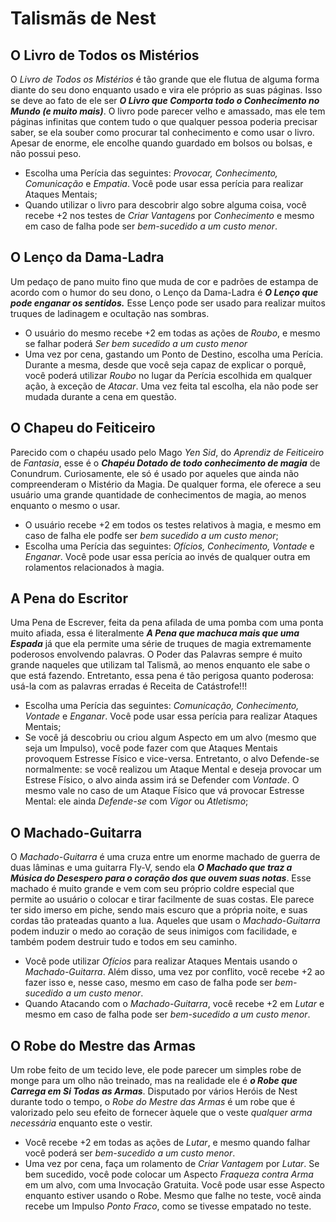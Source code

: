 # Talismãs de Nest

## O Livro de Todos os Mistérios

O _Livro de Todos os Mistérios_ é tão  grande que ele flutua de alguma forma diante do seu dono enquanto usado e vira ele próprio as suas páginas. Isso se deve ao fato de ele ser _**O Livro que Comporta todo o Conhecimento no Mundo (e muito mais)**_. O livro pode parecer velho e amassado, mas ele tem páginas infinitas que contem tudo o que qualquer pessoa poderia precisar saber, se ela souber como procurar tal conhecimento e como usar o livro. Apesar de enorme, ele encolhe quando guardado em bolsos ou bolsas, e não possui peso.

+  Escolha uma Perícia das seguintes: _Provocar, Conhecimento, Comunicação_ e _Empatia_. Você pode usar essa perícia para realizar Ataques Mentais;
+  Quando utilizar o livro para descobrir algo sobre alguma coisa, você recebe +2 nos testes de _Criar Vantagens_ por _Conhecimento_ e mesmo em caso de falha pode ser _bem-sucedido a um custo menor_.

## O Lenço da Dama-Ladra

Um pedaço de pano muito fino que muda de cor e padrões de estampa de acordo com o humor do seu dono, o Lenço da Dama-Ladra é **_O Lenço que pode enganar os sentidos._** Esse Lenço pode ser usado para realizar muitos truques de ladinagem e ocultação nas sombras.

+  O usuário do mesmo recebe +2 em todas as ações de _Roubo_, e mesmo se falhar poderá _Ser bem sucedido a um custo menor_
+  Uma vez por cena, gastando um Ponto de Destino, escolha uma Perícia. Durante a mesma, desde que você seja capaz de explicar o porquê, você poderá utilizar _Roubo_ no lugar da Perícia escolhida em qualquer ação, à exceção de _Atacar_. Uma vez feita tal escolha, ela não pode ser mudada durante a cena em questão.

## O Chapeu do Feiticeiro

Parecido com o chapéu usado pelo Mago _Yen Sid_, do _Aprendiz de Feiticeiro_ de _Fantasia_, esse é o **_Chapéu Dotado de todo conhecimento de magia_** de Conundrum. Curiosamente, ele só é usado por aqueles que ainda não compreenderam o Mistério da Magia. De qualquer forma, ele oferece a seu usuário uma grande quantidade de conhecimentos de magia, ao menos enquanto o mesmo o usar.

+  O usuário recebe +2 em todos os testes relativos à magia, e mesmo em caso de falha ele podfe ser _bem sucedido a um custo menor_;
+  Escolha uma Perícia das seguintes: _Ofícios, Conhecimento, Vontade_ e _Enganar_. Você pode usar essa perícia ao invés de qualquer outra em rolamentos relacionados à magia.

## A Pena do Escritor

Uma Pena de Escrever, feita da pena afilada de uma pomba com uma ponta muito afiada, essa é literalmente **_A Pena que machuca mais que uma Espada_** já que ela permite uma série de truques de magia extremamente poderosos envolvendo palavras. O Poder das Palavras sempre é muito grande naqueles que utilizam tal Talismã, ao menos enquanto ele sabe o que está fazendo. Entretanto, essa pena é tão perigosa quanto poderosa: usá-la com as palavras erradas é Receita de Catástrofe!!!


+  Escolha uma Perícia das seguintes: _Comunicação, Conhecimento, Vontade_ e _Enganar_. Você pode usar essa perícia para realizar Ataques Mentais;
+  Se você já descobriu ou criou algum Aspecto em um alvo (mesmo que seja um Impulso), você pode fazer com que Ataques Mentais provoquem Estresse Físico e vice-versa. Entretanto, o alvo Defende-se normalmente: se você realizou um Ataque Mental e deseja provocar um Estrese Físico, o alvo ainda assim irá se Defender com _Vontade_. O mesmo vale no caso de um Ataque Físico que vá provocar Estresse Mental: ele ainda _Defende-se_ com _Vigor_ ou _Atletismo_;


## O Machado-Guitarra

O _Machado-Guitarra_ é uma cruza entre um enorme machado de guerra de duas lâminas e uma guitarra Fly-V, sendo ela _**O Machado que traz a Música do Desespero para o coração dos que ouvem suas notas**_. Esse machado é muito grande e vem com seu próprio coldre especial que permite ao usuário o colocar e tirar facilmente de suas costas. Ele parece ter sido imerso em piche, sendo mais escuro que a própria noite, e suas cordas tão prateadas quanto a lua. Aqueles que usam o _Machado-Guitarra_ podem induzir o medo ao coração de seus inimigos com facilidade, e também podem destruir tudo e todos em seu caminho.


+  Você pode utilizar _Ofícios_ para realizar Ataques Mentais usando o _Machado-Guitarra_. Além disso, uma vez por conflito, você recebe +2 ao fazer isso e, nesse caso,  mesmo em caso de falha pode ser _bem-sucedido a um custo menor_.
+  Quando Atacando com o _Machado-Guitarra_, você recebe +2 em _Lutar_ e mesmo em caso de falha pode ser _bem-sucedido a um custo menor_.

## O Robe do Mestre das Armas

Um robe feito de um tecido leve, ele pode parecer um simples robe de monge para um olho não treinado, mas na realidade ele é **_o Robe que Carrega em Si Todas as Armas_**. Disputado por vários Heróis de Nest durante todo o tempo, o _Robe do Mestre das Armas_ é um robe que é valorizado pelo seu efeito de fornecer àquele que o veste _qualquer arma necessária_ enquanto este o vestir.

+ Você recebe +2 em todas as ações de _Lutar_, e mesmo quando falhar  você poderá ser _bem-sucedido a um custo menor_. 
+ Uma vez por cena, faça um rolamento de _Criar Vantagem_ por _Lutar_. Se bem sucedido, você pode colocar um Aspecto _Fraqueza contra Arma_ em um alvo, com uma Invocação Gratuita. Você pode usar esse Aspecto enquanto estiver usando o Robe. Mesmo que falhe no teste, você ainda recebe um Impulso _Ponto Fraco_, como se tivesse empatado no teste.
